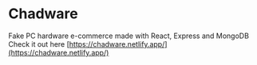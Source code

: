 # Chadware
Fake PC hardware e-commerce made with React, Express and MongoDB
Check it out here [https://chadware.netlify.app/](https://chadware.netlify.app/)
